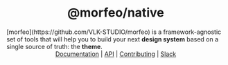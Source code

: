 <center>
<h1>@morfeo/native</h1>
</center>
[morfeo](https://github.com/VLK-STUDIO/morfeo) is a framework-agnostic set of tools that will help you to build your next <b>design system</b> based on a single source of truth: the <b>theme</b>.

<center>
  <a href="https://github.com/VLK-STUDIO/morfeo">Documentation</a> |
  <a href="https://github.com/VLK-STUDIO/morfeo">API</a> |
  <a href="https://github.com/VLK-STUDIO/morfeo">Contributing</a> |
  <a href="https://morfeo.slack.com">Slack</a>
</center>
